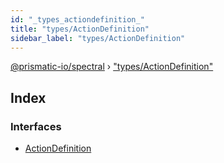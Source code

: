 ```yaml
---
id: "_types_actiondefinition_"
title: "types/ActionDefinition"
sidebar_label: "types/ActionDefinition"
---
```


[@prismatic-io/spectral](../index.md) › ["types/ActionDefinition"](_types_actiondefinition_.md)

## Index

### Interfaces

* [ActionDefinition](../interfaces/_types_actiondefinition_.actiondefinition.md)
